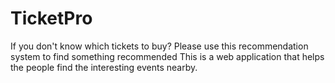 # TicketPro
If you don't know which tickets to buy? Please use this recommendation system to find something recommended
This is a web application that helps the people find the interesting events nearby.
